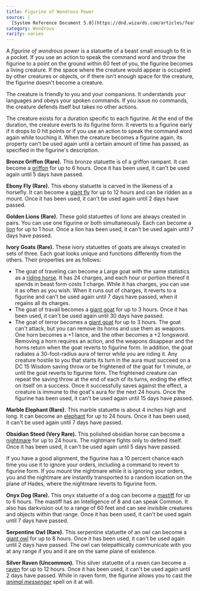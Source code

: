 ```yaml
---
title: Figurine of Wondrous Power
source: |
  [System Reference Document 5.0](https://dnd.wizards.com/articles/features/systems-reference-document-srd)
category: Wondrous
rarity: varies
---
```


A *figurine of wondrous power* is a statuette of a beast small enough to fit in a pocket. If you use an action to speak the command word and throw the figurine to a point on the ground within 60 feet of you, the figurine becomes a living creature. If the space where the creature would appear is occupied by other creatures or objects, or if there isn't enough space for the creature, the figurine doesn't become a creature.

The creature is friendly to you and your companions. It understands your languages and obeys your spoken commands. If you issue no commands, the creature defends itself but takes no other actions.

The creature exists for a duration specific to each figurine. At the end of the duration, the creature everts to its figurine form. It reverts to a figurine early if it drops to 0 hit points or if you use an action to speak the command word again while touching it. When the creature becomes a figurine again, its property can't be used again until a certain amount of time has passed, as specified in the figurine's description.

**Bronze Griffon (Rare).** This bronze statuette is of a griffon rampant. It can become a [griffon](/monsters/griffon/) for up to 6 hours. Once it has been used, it can't be used again until 5 days have passed.

**Ebony Fly (Rare).** This ebony statuette is carved in the likeness of a horsefly. It can become a [giant fly](/monsters/fly-giant/) for up to 12 hours and can be ridden as a mount. Once it has been used, it can't be used again until 2 days have passed.

**Golden Lions (Rare).** These gold statuettes of lions are always created in pairs. You can use one figurine or both simultaneously. Each can become a [lion](/monsters/lion/) for up to 1 hour. Once a lion has been used, it can't be used again until 7 days have passed.

**Ivory Goats (Rare).** These ivory statuettes of goats are always created in sets of three. Each goat looks unique and functions differently from the others. Their properties are as follows:

- The goat of traveling can become a Large goat with the same statistics as a [riding horse](/monsters/horse-riding/). It has 24 charges, and each hour or portion thereof it spends in beast form costs 1 charge. While it has charges, you can use it as often as you wish. When it runs out of charges, it reverts to a figurine and can't be used again until 7 days have passed, when it regains all its charges.
- The goat of travail becomes a [giant goat](/monsters/goat-giant/) for up to 3 hours. Once it has been used, it can't be used again until 30 days have passed.
- The goat of terror becomes a [giant goat](/monsters/goat-giant/) for up to 3 hours. The goat can't attack, but you can remove its horns and use them as weapons. One horn becomes a +1 lance, and the other becomes a +2 longsword. Removing a horn requires an action, and the weapons disappear and the horns return when the goat reverts to figurine form. In addition, the goat radiates a 30-foot-radius aura of terror while you are riding it. Any creature hostile to you that starts its turn in the aura must succeed on a DC 15 Wisdom saving throw or be frightened of the goat for 1 minute, or until the goat reverts to figurine form. The frightened creature can repeat the saving throw at the end of each of its turns, ending the effect on itself on a success. Once it successfully saves against the effect, a creature is immune to the goat's aura for the next 24 hours. Once the figurine has been used, it can't be used again until 15 days have passed.

**Marble Elephant (Rare).** This marble statuette is about 4 inches high and long. It can become an [elephant](/monsters/elephant/) for up to 24 hours. Once it has been used, it can't be used again until 7 days have passed.

**Obsidian Steed (Very Rare).** This polished obsidian horse can become a [nightmare](/monsters/nightmare/) for up to 24 hours. The nightmare fights only to defend itself. Once it has been used, it can't be used again until 5 days have passed.

If you have a good alignment, the figurine has a 10 percent chance each time you use it to ignore your orders, including a command to revert to figurine form. If you mount the nightmare while it is ignoring your orders, you and the nightmare are instantly transported to a random location on the plane of Hades, where the nightmare reverts to figurine form.

**Onyx Dog (Rare).** This onyx statuette of a dog can become a [mastiff](/monsters/mastiff/) for up to 6 hours. The mastiff has an Intelligence of 8 and can speak Common. It also has darkvision out to a range of 60 feet and can see invisible creatures and objects within that range. Once it has been used, it can't be used again until 7 days have passed.

**Serpentine Owl (Rare).** This serpentine statuette of an owl can become a [giant owl](/monsters/owl-giant/) for up to 8 hours. Once it has been used, it can't be used again until 2 days have passed. The owl can telepathically communicate with you at any range if you and it are on the same plane of existence.

**Silver Raven (Uncommon).** This silver statuette of a raven can become a [raven](/monsters/raven/) for up to 12 hours. Once it has been used, it can't be used again until 2 days have passed. While in raven form, the figurine allows you to cast the [*animal messenger*](/spells/animal-messenger/) spell on it at will.
